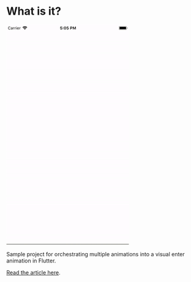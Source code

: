 # What is it?

![The end result](result.gif)

Sample project for orchestrating multiple animations into a visual enter animation in Flutter.

[Read the article here](https://flutter.rocks/2018/03/14/orchestrating-multiple-animations-into-visual-enter-animation/).
